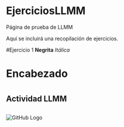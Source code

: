 # EjerciciosLLMM
Página de prueba de LLMM

Aquí se incluirá una recopilación de ejercicios.

#Ejercicio 1
**Negrita**
*Itálica*

# Encabezado <h1> 
  
## Actividad LLMM <h2>
  
 ![GitHub Logo](http://i.stack.imgur.com/e8nZC.gif)



